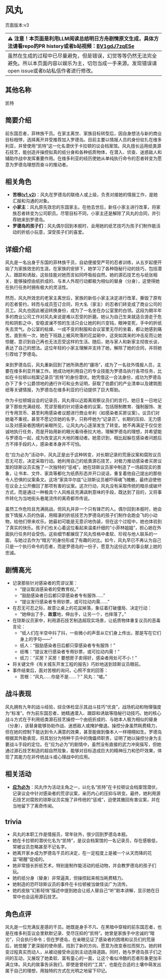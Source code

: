 # 风丸
页面版本:v3
 

| :warning: 注意！本页面是利用LLM阅读总结明日方舟剧情原文生成，具体方法请看repo的PR history或者b站视频：[BV1gdJ7zqESe](https://www.bilibili.com/video/BV1gdJ7zqESe/)         |
|:----------------------------|
| 虽然在生成的过程中已尽量避免，但是错误，幻觉等等仍然无法完全避免。所以本页面内容以娱乐为主，切勿当成一手来源。发现错误请open issue或者b站私信作者进行修改。|



## 其他名称
凯特
## 简要介绍
前东国忍者，菲林族干员。在家主离世、家族目标转型后，因自身想法与新的商业目标相悖，选择离开并受推荐加入罗德岛。目前主要以情报人员的身份驻扎在维多利亚，并曾使用“凯特”这一化名潜伏于卡拉顿的议会档案馆。风丸擅长运用纸类源石技艺，能创造并操控拟真的纸分身和各种纸质物体，在潜入、侦查、迷惑敌人和辅助作战中发挥重要作用。在维多利亚的经历使她从单纯执行命令的忍者转变为愿意为罗德岛理想而奋斗的推动者。
## 相关角色
-   **苦根([v1](../chars/extended_char_ku_gen.md),[v2](extended_char_ku_gen.md))**：风丸在罗德岛的联络人或上级，负责对接她的情报工作，是她汇报和沟通的对象。
-   **小家主**：风丸原先效忠的东国家主。在他去世后，新任小家主进行改革，将家族忍者转变为公司职员。尽管目标不同，小家主还是解除了风丸的合同，并引荐她来到罗德岛。
-   **罗德岛的孩子们**：风丸偶尔回到本舰时，会用她的纸艺技巧为孩子们制作能活动的折纸小玩意，深受孩子们的喜爱。
## 详细介绍
风丸是一名出身于东国的菲林族干员，自幼便接受严苛的忍者训练，从五岁起便开始了为家族效忠的生涯。在家族的安排下，她学习了各种隐秘行动的技巧，包括潜入、跟踪和诱敌，这些技能对她而言如同呼吸般自然。她的源石技艺也与纸张相关，能够操控由纸折成的、与本人外观行动都极为相似的替身（分身），这使得她在执行任务时拥有极大的灵活性。

然而，风丸所效忠的老家主离世后，家族的新任小家主决定进行改革，撕毁了原有的忍者誓约，转而与成员签订合同，将大名（家主）的忍者们转变成了商业公司的员工。风丸也因此被迫转换身份，成为了一名坐在办公室里的白领。这段为期半年多的商业公司工作对风丸来说是难以忍受的折磨。她认为自己生来就适合游走于危险和阴影之中，安稳波澜不惊的生活只会让她的利爪变钝，眼神变死，手中的折纸失去灵气。办公室的枯燥、一成不变的制服和会议室里无尽的坐着，都让她感到痛苦。直到有一次，她在下班路上被风吹落的花盆砸中，这突如其来的冲击反而让她惊醒，意识到自己再也无法忍受这样的生活。随后，她与家人和新家主彻夜长谈，表达了自己的想法。这位年轻的小家主理解并支持了她，解除了她的合同，并将她引荐给了罗德岛。

来到罗德岛后，风丸重新回到了她所熟悉的“疆场”，成为了一名驻外情报人员，主要在维多利亚开展工作。她成功地利用自己的专业技能为罗德岛执行各项任务，比如在卡拉顿以档案记录员“凯特”的身份潜伏。她凭借这一合法身份，成功为罗德岛办下了多个公爵领地的通行许可和业务证明，获取了伯爵们的产业清单以及建筑图纸等关键情报，为罗德岛在维多利亚的行动提供了巨大帮助。

作为卡拉顿城议会的记录员，风丸得以近距离观察议员们的言行。她日复一日地记录下那些充满歧视、荒谬至极的针对感染者的议案，包括限制教育、强制服饰、发行专用货币、甚至利用感染者议题进行商业牟利（如感染者买房议案）。议员们对她毫不重视，甚至不愿记住她的名字，只称呼她为“记录员”。长期的压抑、无力感以及对感染者困境的亲眼所见，让风丸内心逐渐发生了转变。她不再满足于仅仅忠诚地执行任务，而是开始用新的眼光看待泰拉大地，理解罗德岛的理想，并希望能与罗德岛一起，成为改变这片大地的推动者。她意识到，相比起躲在感染者问题后方不择手段的人，感染者本身并不可怕。

在“应为必为”活动中，风丸正是出于这种转变，对长期记录的荒唐议案和腐败议员忍无可忍，决定采取行动。她利用自己的纸类源石技艺，对极力推动感染者买房议案的琼斯议员实施了一次独特的“惩戒”。她在琼斯议员家中制造了一场超现实的景象，让书本、文件、家具等都化为纸质形态并开口说话，重复着他自己提出的那些令人恐惧的议案条文。这场“家具华尔兹”让琼斯议员被吓得魂飞魄散，最终迫使他在议会上公开撤回了那项有害的议案。这次行动，风丸没有采取传统的暗杀或破坏方式，而是通过一种极具个人风格且充满讽刺意味的手段，既达到了目的，又将事件转化为当地街头巷尾流传的离奇都市传说。

虽然工作危险且充满挑战，但风丸并非一个只有锋芒的人。偶尔回到本舰时，她会放下情报人员的伪装，用精湛的折纸技艺为罗德岛的孩子们制作会跑会飞的小动物，给他们带来欢乐。她最初可能是无意识地伪装，但在这个过程中，她也体验到了真实的快乐。孩子们也关心着这位看起来温柔纤细的“小菲林姐姐”，担心她在外面执行任务时会受伤。这些细节都展现了风丸性格中柔软、珍视与他人联系的一面，与她过去作为“暗刃”的身份形成了有趣的对比。如今，风丸早已不再认为自己只是一个执行命令的忍者，而是罗德岛的一份子，愿意为这份远大的事业献上她的忠诚。
## 剧情高光
*   记录那些针对感染者的荒谬议案：
    *   “提议取消感染者的受教育权。”
    *   “鼓励感染者日后都只穿感染者专有服饰......”
    *   “提议发行感染者专用钞票，或可拉动内需......”
*   在忍无可忍之际，故意让桌上的花盆掉落，象征着打破僵局、决定行动：
    *   “她伸出了手，**故意**地，伸出手，让另一个，也摔落了。”
*   在琼斯议员家中，利用源石技艺制造超现实场景，让纸质物体重复议员的恶毒言论：
    *   “纸人们在半空中抖了抖，一些微小的声音从它们身上传出，那是写在它们身上的字句——”
    *   纸人：“鼓励感染者日后都只穿感染者专有服饰！”
    *   纸嘴：“提议发行感染者专用钞票，或可拉动内需！”
    *   纸刀：“买房？买房！要想房子卖得好，感染者用处可不小！”
*   将关键文件《有关城东开发工程的报告》巧妙地送到琼斯议员眼前。
*   事件结束后，面对苦根的询问，心照不宣的回答：
    *   苦根：“风丸......你是不是......？” 风丸：“嘘。”
## 战斗表现
风丸拥有九年的战斗经验，综合体检显示其战斗技巧“优良”，战场机动和物理强度为“标准”。作为前东国忍者，她精通潜入、跟踪和诱敌等隐秘行动技巧。她的核心战斗方式在于利用纸类源石技艺操控一个由纸折成的、与她本人极为相似的替身（分身），该替身能够协助作战、迷惑敌人或掩护撤退。操控分身虽然耗费精力，但在她的控制下能达到令人满意的效果，甚至能做到像本人一样栩栩如生。罗德岛根据其外勤表现，将其划分为特种干员中的傀儡师职责，证明了她以操控分身为主要战斗手段的定位。在“应为必为”的剧情中，虽然没有直接的武力冲突描写，但她通过源石技艺制造的超自然现象，能够对目标造成巨大的精神压力和恐吓效果，体现了其能力在非传统战斗或心理战中的应用。
## 相关活动
-   **[应为必为](../stories/story_kazema_set_1.md)**：风丸作为活动主角之一，以化名“凯特”在卡拉顿议会档案馆潜伏，记录议会中针对感染者的荒谬议案，亲历内心的压抑与转变。最终，她利用源石技艺对腐败的琼斯议员实施了非传统的“惩戒”，迫使其撤回有害议案，并在当地留下了离奇传闻。
## trivia
*   风丸的本职工作是情报员，常年驻外，很少回到罗德岛本舰。
*   她在卡拉顿的潜伏化名为“凯特”，是议会档案馆的一名记录员，存在感极低，常被议员忽略甚至不记名字。
*   她离开家乡成为罗德岛干员的决定，在一定程度上是被一个从天而降的花盆“砸醒”促成的。
*   她非常擅长折纸艺术，特别是制作能活动的纸动物，并会教罗德岛的孩子们玩。
*   她的纸分身（替身）非常逼真，但操控起来相当耗费精力。
*   她制造的恐吓琼斯议员的事件在卡拉顿被当做怪谈广为流传。
*   她的皮肤“幻影轻悄”描述中提到她会让纸人替自己“听”剧本讲解，显示她在日常中也会运用源石技艺。
## 角色点评
风丸是一位充满反差感的干员。她既是身手不凡、在黑暗中穿梭的前东国忍者，也是在维多利亚议会里默默记录、受尽压抑的“凯特”。她曾是家族手中忠诚的“暗刃”，只会执行命令；但在罗德岛，在亲眼见证了感染者的困境和议员们的荒唐后，她觉醒了更深层的使命感，找到了新的方向，愿意为改变泰拉而努力。她的转变过程真实而动人，从被动接受命运到主动选择道路。同时，她与罗德岛孩子们之间的互动，又展现了她柔软、富有童心的一面，让这个看似冷酷的忍者形象更加丰满立体。风丸的故事告诉我们，即使是曾经的“工具”，也能在合适的土壤中萌发出属于自己的理想，用独特的方式在光明之地留下印记。